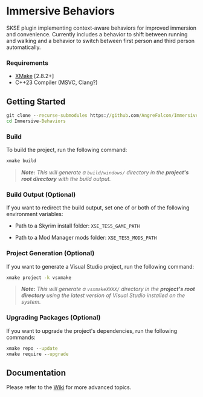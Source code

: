 # Immersive Behaviors

SKSE plugin implementing context-aware behaviors for improved immersion and convenience.
Currently includes a behavior to shift between running and walking and a behavior to switch between first person and third person automatically.

### Requirements
* [XMake](https://xmake.io) [2.8.2+]
* C++23 Compiler (MSVC, Clang?)

## Getting Started
```bat
git clone --recurse-submodules https://github.com/AngreFalcon/Immersive-Behaviors.git
cd Immersive-Behaviors
```

### Build
To build the project, run the following command:
```bat
xmake build
```

> ***Note:*** *This will generate a `build/windows/` directory in the **project's root directory** with the build output.*

### Build Output (Optional)
If you want to redirect the build output, set one of or both of the following environment variables:

- Path to a Skyrim install folder: `XSE_TES5_GAME_PATH`

- Path to a Mod Manager mods folder: `XSE_TES5_MODS_PATH`

### Project Generation (Optional)
If you want to generate a Visual Studio project, run the following command:
```bat
xmake project -k vsxmake
```

> ***Note:*** *This will generate a `vsxmakeXXXX/` directory in the **project's root directory** using the latest version of Visual Studio installed on the system.*

### Upgrading Packages (Optional)
If you want to upgrade the project's dependencies, run the following commands:
```bat
xmake repo --update
xmake require --upgrade
```

## Documentation
Please refer to the [Wiki](../../wiki/Home) for more advanced topics.
